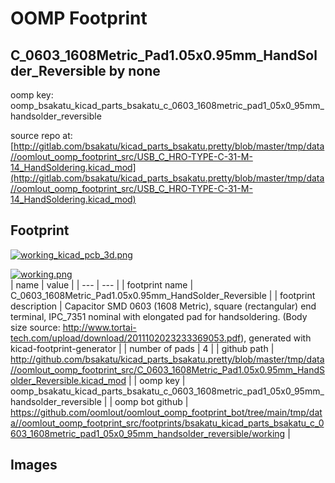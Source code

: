 # OOMP Footprint  
## C_0603_1608Metric_Pad1.05x0.95mm_HandSolder_Reversible  by none  
  
oomp key: oomp_bsakatu_kicad_parts_bsakatu_c_0603_1608metric_pad1_05x0_95mm_handsolder_reversible  
  
source repo at: [http://gitlab.com/bsakatu/kicad_parts_bsakatu.pretty/blob/master/tmp/data//oomlout_oomp_footprint_src/USB_C_HRO-TYPE-C-31-M-14_HandSoldering.kicad_mod](http://gitlab.com/bsakatu/kicad_parts_bsakatu.pretty/blob/master/tmp/data//oomlout_oomp_footprint_src/USB_C_HRO-TYPE-C-31-M-14_HandSoldering.kicad_mod)  
## Footprint  
  
[![working_kicad_pcb_3d.png](working_kicad_pcb_3d_600.png)](working_kicad_pcb_3d.png)  
  
[![working.png](working_600.png)](working.png)  
| name | value | 
| --- | --- | 
| footprint name | C_0603_1608Metric_Pad1.05x0.95mm_HandSolder_Reversible | 
| footprint description | Capacitor SMD 0603 (1608 Metric), square (rectangular) end terminal, IPC_7351 nominal with elongated pad for handsoldering. (Body size source: http://www.tortai-tech.com/upload/download/2011102023233369053.pdf), generated with kicad-footprint-generator | 
| number of pads | 4 | 
| github path | http://github.com/bsakatu/kicad_parts_bsakatu.pretty/blob/master/tmp/data//oomlout_oomp_footprint_src/C_0603_1608Metric_Pad1.05x0.95mm_HandSolder_Reversible.kicad_mod | 
| oomp key | oomp_bsakatu_kicad_parts_bsakatu_c_0603_1608metric_pad1_05x0_95mm_handsolder_reversible | 
| oomp bot github | https://github.com/oomlout/oomlout_oomp_footprint_bot/tree/main/tmp/data//oomlout_oomp_footprint_src/footprints/bsakatu_kicad_parts_bsakatu_c_0603_1608metric_pad1_05x0_95mm_handsolder_reversible/working | 
## Images  
